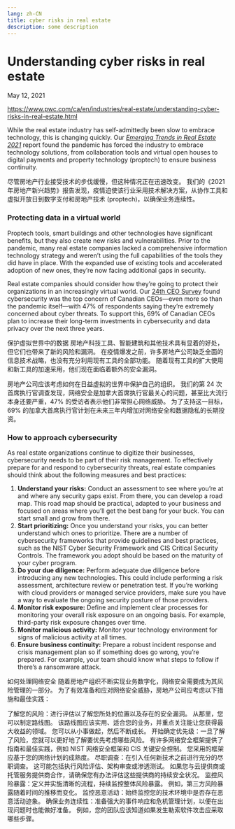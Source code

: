 ```yaml
---
lang: zh-CN
title: cyber risks in real estate
description: some description
---
```


# Understanding cyber risks in real estate

May 12, 2021

https://www.pwc.com/ca/en/industries/real-estate/understanding-cyber-risks-in-real-estate.html



While the real estate industry has self-admittedly been slow to embrace technology, this is changing quickly. Our [*Emerging Trends in Real Estate 2021*](https://www.pwc.com/ca/en/industries/real-estate/emerging-trends-in-real-estate-2021.html) report found the pandemic has forced the industry to embrace technology solutions, from collaboration tools and virtual open houses to digital payments and property technology (proptech) to ensure business continuity.

尽管房地产行业接受技术的步伐缓慢，但这种情况正在迅速改变。 我们的《2021 年房地产新兴趋势》报告发现，疫情迫使该行业采用技术解决方案，从协作工具和虚拟开放日到数字支付和房地产技术 (proptech)，以确保业务连续性。

### **Protecting data in a virtual world** 

Proptech tools, smart buildings and other technologies have significant benefits, but they also create new risks and vulnerabilities. Prior to the pandemic, many real estate companies lacked a comprehensive information technology strategy and weren’t using the full capabilities of the tools they did have in place. With the expanded use of existing tools and accelerated adoption of new ones, they’re now facing additional gaps in security.

Real estate companies should consider how they’re going to protect their organizations in an increasingly virtual world. Our [24th CEO Survey](https://www.pwc.com/ca/en/ceo-survey/24th-ceo-survey.html) found cybersecurity was the top concern of Canadian CEOs—even more so than the pandemic itself—with 47% of respondents saying they’re extremely concerned about cyber threats. To support this, 69% of Canadian CEOs plan to increase their long-term investments in cybersecurity and data privacy over the next three years.

保护虚拟世界中的数据
房地产科技工具、智能建筑和其他技术具有显着的好处，但它们也带来了新的风险和漏洞。 在疫情爆发之前，许多房地产公司缺乏全面的信息技术战略，也没有充分利用现有工具的全部功能。 随着现有工具的扩大使用和新工具的加速采用，他们现在面临着额外的安全漏洞。

房地产公司应该考虑如何在日益虚拟的世界中保护自己的组织。 我们的第 24 次首席执行官调查发现，网络安全是加拿大首席执行官最关心的问题，甚至比大流行本身还要严重，47% 的受访者表示他们非常担心网络威胁。 为了支持这一目标，69% 的加拿大首席执行官计划在未来三年内增加对网络安全和数据隐私的长期投资。



### **How to approach cybersecurity**

As real estate organizations continue to digitize their businesses, cybersecurity needs to be part of their risk management. To effectively prepare for and respond to cybersecurity threats, real estate companies should think about the following measures and best practices:

1. **Understand your risks:** Conduct an assessment to see where you’re at and where any security gaps exist. From there, you can develop a road map. This road map should be practical, adapted to your business and focused on areas where you’ll get the best bang for your buck. You can start small and grow from there.
2. **Start prioritizing:** Once you understand your risks, you can better understand which ones to prioritize. There are a number of cybersecurity frameworks that provide guidelines and best practices, such as the NIST Cyber Security Framework and CIS Critical Security Controls. The framework you adopt should be based on the maturity of your cyber program.
3. **Do your due diligence:** Perform adequate due diligence before introducing any new technologies. This could include performing a risk assessment, architecture review or penetration test. If you’re working with cloud providers or managed service providers, make sure you have a way to evaluate the ongoing security posture of those providers.
4. **Monitor risk exposure:** Define and implement clear processes for monitoring your overall risk exposure on an ongoing basis. For example, third-party risk exposure changes over time.
5. **Monitor malicious activity:** Monitor your technology environment for signs of malicious activity at all times.
6. **Ensure business continuity:** Prepare a robust incident response and crisis management plan so if something does go wrong, you’re prepared. For example, your team should know what steps to follow if there’s a ransomware attack.

如何处理网络安全
随着房地产组织不断实现业务数字化，网络安全需要成为其风险管理的一部分。 为了有效准备和应对网络安全威胁，房地产公司应考虑以下措施和最佳实践：

了解您的风险：进行评估以了解您所处的位置以及存在的安全漏洞。 从那里，您可以制定路线图。 该路线图应该实用、适合您的业务，并重点关注能让您获得最大收益的领域。 您可以从小事做起，然后不断成长。
开始确定优先级：一旦了解了风险，您就可以更好地了解要优先考虑哪些风险。 有许多网络安全框架提供了指南和最佳实践，例如 NIST 网络安全框架和 CIS 关键安全控制。 您采用的框架应基于您的网络计划的成熟度。
尽职调查：在引入任何新技术之前进行充分的尽职调查。 这可能包括执行风险评估、架构审查或渗透测试。 如果您与云提供商或托管服务提供商合作，请确保您有办法评估这些提供商的持续安全状况。
监控风险暴露：定义并实施清晰的流程，持续监控整体风险暴露。 例如，第三方风险暴露随着时间的推移而变化。
监控恶意活动：始终监控您的技术环境中是否存在恶意活动迹象。
确保业务连续性：准备强大的事件响应和危机管理计划，以便在出现问题时也能做好准备。 例如，您的团队应该知道如果发生勒索软件攻击应采取哪些步骤。